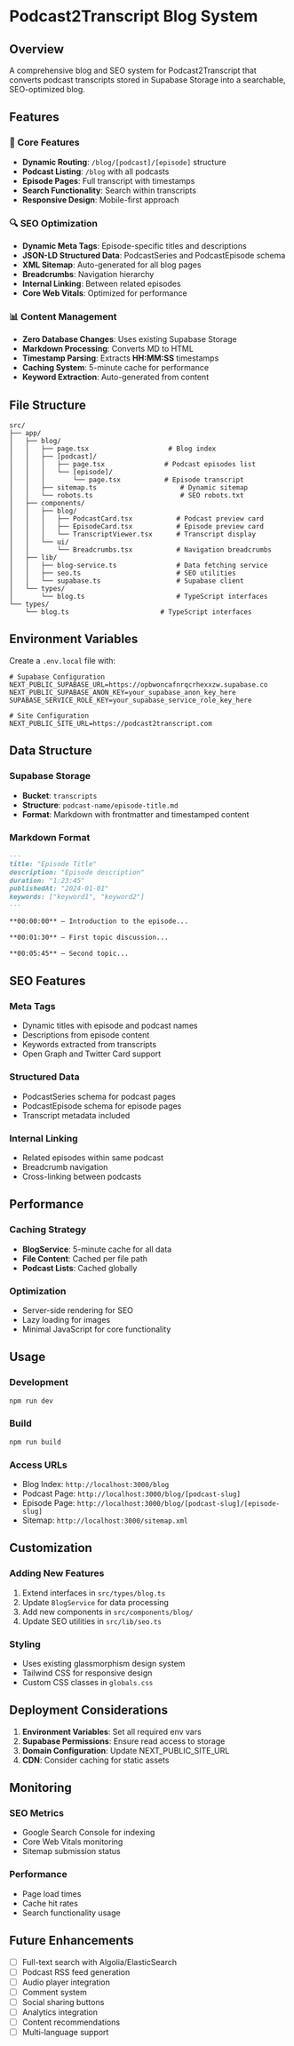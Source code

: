 # Podcast2Transcript Blog System

## Overview
A comprehensive blog and SEO system for Podcast2Transcript that converts podcast transcripts stored in Supabase Storage into a searchable, SEO-optimized blog.

## Features

### 🎯 Core Features
- **Dynamic Routing**: `/blog/[podcast]/[episode]` structure
- **Podcast Listing**: `/blog` with all podcasts
- **Episode Pages**: Full transcript with timestamps
- **Search Functionality**: Search within transcripts
- **Responsive Design**: Mobile-first approach

### 🔍 SEO Optimization
- **Dynamic Meta Tags**: Episode-specific titles and descriptions
- **JSON-LD Structured Data**: PodcastSeries and PodcastEpisode schema
- **XML Sitemap**: Auto-generated for all blog pages
- **Breadcrumbs**: Navigation hierarchy
- **Internal Linking**: Between related episodes
- **Core Web Vitals**: Optimized for performance

### 📊 Content Management
- **Zero Database Changes**: Uses existing Supabase Storage
- **Markdown Processing**: Converts MD to HTML
- **Timestamp Parsing**: Extracts **HH:MM:SS** timestamps
- **Caching System**: 5-minute cache for performance
- **Keyword Extraction**: Auto-generated from content

## File Structure

```
src/
├── app/
│   ├── blog/
│   │   ├── page.tsx                    # Blog index
│   │   ├── [podcast]/
│   │   │   ├── page.tsx               # Podcast episodes list
│   │   │   └── [episode]/
│   │   │       └── page.tsx           # Episode transcript
│   │   ├── sitemap.ts                     # Dynamic sitemap
│   │   └── robots.ts                      # SEO robots.txt
│   ├── components/
│   │   ├── blog/
│   │   │   ├── PodcastCard.tsx           # Podcast preview card
│   │   │   ├── EpisodeCard.tsx           # Episode preview card
│   │   │   └── TranscriptViewer.tsx      # Transcript display
│   │   └── ui/
│   │       └── Breadcrumbs.tsx           # Navigation breadcrumbs
│   ├── lib/
│   │   ├── blog-service.ts               # Data fetching service
│   │   ├── seo.ts                        # SEO utilities
│   │   └── supabase.ts                   # Supabase client
│   └── types/
│       └── blog.ts                       # TypeScript interfaces
└── types/
    └── blog.ts                       # TypeScript interfaces
```

## Environment Variables

Create a `.env.local` file with:

```env
# Supabase Configuration
NEXT_PUBLIC_SUPABASE_URL=https://opbwoncafnrqcrhexxzw.supabase.co
NEXT_PUBLIC_SUPABASE_ANON_KEY=your_supabase_anon_key_here
SUPABASE_SERVICE_ROLE_KEY=your_supabase_service_role_key_here

# Site Configuration
NEXT_PUBLIC_SITE_URL=https://podcast2transcript.com
```

## Data Structure

### Supabase Storage
- **Bucket**: `transcripts`
- **Structure**: `podcast-name/episode-title.md`
- **Format**: Markdown with frontmatter and timestamped content

### Markdown Format
```markdown
---
title: "Episode Title"
description: "Episode description"
duration: "1:23:45"
publishedAt: "2024-01-01"
keywords: ["keyword1", "keyword2"]
---

**00:00:00** — Introduction to the episode...

**00:01:30** — First topic discussion...

**00:05:45** — Second topic...
```

## SEO Features

### Meta Tags
- Dynamic titles with episode and podcast names
- Descriptions from episode content
- Keywords extracted from transcripts
- Open Graph and Twitter Card support

### Structured Data
- PodcastSeries schema for podcast pages
- PodcastEpisode schema for episode pages
- Transcript metadata included

### Internal Linking
- Related episodes within same podcast
- Breadcrumb navigation
- Cross-linking between podcasts

## Performance

### Caching Strategy
- **BlogService**: 5-minute cache for all data
- **File Content**: Cached per file path
- **Podcast Lists**: Cached globally

### Optimization
- Server-side rendering for SEO
- Lazy loading for images
- Minimal JavaScript for core functionality

## Usage

### Development
```bash
npm run dev
```

### Build
```bash
npm run build
```

### Access URLs
- Blog Index: `http://localhost:3000/blog`
- Podcast Page: `http://localhost:3000/blog/[podcast-slug]`
- Episode Page: `http://localhost:3000/blog/[podcast-slug]/[episode-slug]`
- Sitemap: `http://localhost:3000/sitemap.xml`

## Customization

### Adding New Features
1. Extend interfaces in `src/types/blog.ts`
2. Update `BlogService` for data processing
3. Add new components in `src/components/blog/`
4. Update SEO utilities in `src/lib/seo.ts`

### Styling
- Uses existing glassmorphism design system
- Tailwind CSS for responsive design
- Custom CSS classes in `globals.css`

## Deployment Considerations

1. **Environment Variables**: Set all required env vars
2. **Supabase Permissions**: Ensure read access to storage
3. **Domain Configuration**: Update NEXT_PUBLIC_SITE_URL
4. **CDN**: Consider caching for static assets

## Monitoring

### SEO Metrics
- Google Search Console for indexing
- Core Web Vitals monitoring
- Sitemap submission status

### Performance
- Page load times
- Cache hit rates
- Search functionality usage

## Future Enhancements

- [ ] Full-text search with Algolia/ElasticSearch
- [ ] Podcast RSS feed generation
- [ ] Audio player integration
- [ ] Comment system
- [ ] Social sharing buttons
- [ ] Analytics integration
- [ ] Content recommendations
- [ ] Multi-language support 